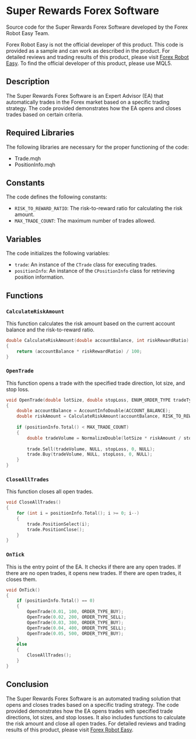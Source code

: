 # Super Rewards Forex Software

Source code for the Super Rewards Forex Software developed by the Forex Robot Easy Team. 

Forex Robot Easy is not the official developer of this product. This code is provided as a sample and can work as described in the product. For detailed reviews and trading results of this product, please visit [Forex Robot Easy](https://forexroboteasy.com/forex-robot-review/super-rewards-forex-software-review-a-professional-traders-perspective/). To find the official developer of this product, please use MQL5.

## Description

The Super Rewards Forex Software is an Expert Advisor (EA) that automatically trades in the Forex market based on a specific trading strategy. The code provided demonstrates how the EA opens and closes trades based on certain criteria.

## Required Libraries

The following libraries are necessary for the proper functioning of the code:

- Trade.mqh
- PositionInfo.mqh

## Constants

The code defines the following constants:

- `RISK_TO_REWARD_RATIO`: The risk-to-reward ratio for calculating the risk amount.
- `MAX_TRADE_COUNT`: The maximum number of trades allowed.

## Variables

The code initializes the following variables:

- `trade`: An instance of the `CTrade` class for executing trades.
- `positionInfo`: An instance of the `CPositionInfo` class for retrieving position information.

## Functions

### `CalculateRiskAmount`

This function calculates the risk amount based on the current account balance and the risk-to-reward ratio.

```cpp
double CalculateRiskAmount(double accountBalance, int riskRewardRatio)
{
    return (accountBalance * riskRewardRatio) / 100;
}
```

### `OpenTrade`

This function opens a trade with the specified trade direction, lot size, and stop loss.

```cpp
void OpenTrade(double lotSize, double stopLoss, ENUM_ORDER_TYPE tradeType)
{
    double accountBalance = AccountInfoDouble(ACCOUNT_BALANCE);
    double riskAmount = CalculateRiskAmount(accountBalance, RISK_TO_REWARD_RATIO);
    
    if (positionInfo.Total() < MAX_TRADE_COUNT)
    {
        double tradeVolume = NormalizeDouble(lotSize * riskAmount / stopLoss, 2);
        
        trade.Sell(tradeVolume, NULL, stopLoss, 0, NULL);
        trade.Buy(tradeVolume, NULL, stopLoss, 0, NULL);
    }
}
```

### `CloseAllTrades`

This function closes all open trades.

```cpp
void CloseAllTrades()
{
    for (int i = positionInfo.Total(); i >= 0; i--)
    {
        trade.PositionSelect(i);
        trade.PositionClose();
    }
}
```

### `OnTick`

This is the entry point of the EA. It checks if there are any open trades. If there are no open trades, it opens new trades. If there are open trades, it closes them.

```cpp
void OnTick()
{
    if (positionInfo.Total() == 0)
    {
        OpenTrade(0.01, 100, ORDER_TYPE_BUY);
        OpenTrade(0.02, 200, ORDER_TYPE_SELL);
        OpenTrade(0.03, 300, ORDER_TYPE_BUY);
        OpenTrade(0.04, 400, ORDER_TYPE_SELL);
        OpenTrade(0.05, 500, ORDER_TYPE_BUY);
    }
    else
    {
        CloseAllTrades();
    }
}
```

## Conclusion

The Super Rewards Forex Software is an automated trading solution that opens and closes trades based on a specific trading strategy. The code provided demonstrates how the EA opens trades with specified trade directions, lot sizes, and stop losses. It also includes functions to calculate the risk amount and close all open trades. For detailed reviews and trading results of this product, please visit [Forex Robot Easy](https://forexroboteasy.com/forex-robot-review/super-rewards-forex-software-review-a-professional-traders-perspective/).
